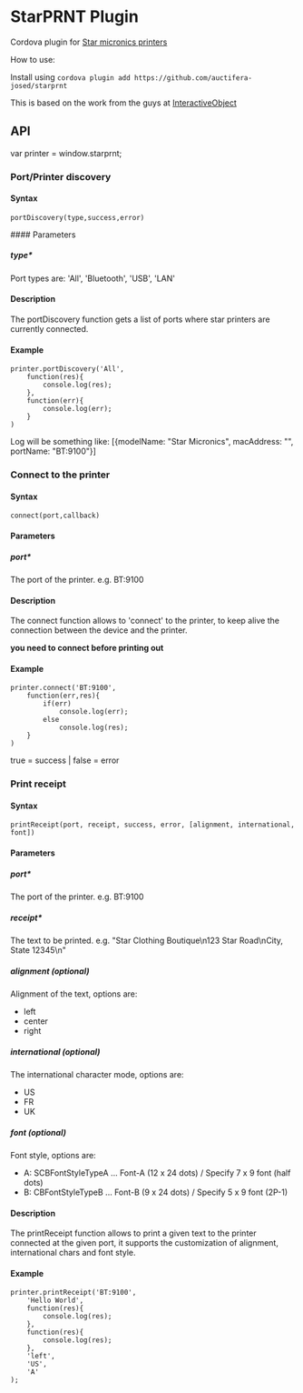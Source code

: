 # StarPRNT Plugin

Cordova plugin for [Star micronics printers](http://www.starmicronics.com/printer/home.aspx)

How to use:

Install using `cordova plugin add https://github.com/auctifera-josed/starprnt`

This is based on the work from the guys at [InteractiveObject](https://github.com/InteractiveObject/StarIOPlugin)

## API

var printer = window.starprnt;

### Port/Printer discovery

#### Syntax
`portDiscovery(type,success,error)`

#### Parameters
##### type*
Port types are: 'All', 'Bluetooth', 'USB', 'LAN'

#### Description
The portDiscovery function gets a list of ports where star printers are currently connected.

#### Example
```
printer.portDiscovery('All',
	function(res){
		console.log(res);
	},
	function(err){
		console.log(err);
	}
)
```
Log will be something like: [{modelName: "Star Micronics", macAddress: "", portName: "BT:9100"}]

### Connect to the printer 

#### Syntax
`connect(port,callback)`
#### Parameters

##### port*
The port of the printer. e.g. BT:9100

#### Description
The connect function allows to 'connect' to the printer, to keep alive the connection between the device and the printer.

**you need to connect before printing out**

#### Example

```
printer.connect('BT:9100',
	function(err,res){
		if(err)
			console.log(err);
		else 
			console.log(res);
	}
)
```
true = success | false = error

### Print receipt

#### Syntax
`printReceipt(port, receipt, success, error, [alignment, international, font])`

#### Parameters

##### port*
The port of the printer. e.g. BT:9100

##### receipt*
The text to be printed. e.g. "Star Clothing Boutique\n123 Star Road\nCity, State 12345\n"

##### alignment (optional)
Alignment of the text, options are:
- left
- center
- right

##### international (optional)
The international character mode, options are:
- US
- FR
- UK

##### font (optional)
Font style, options are:
- A: SCBFontStyleTypeA ... Font-A (12 x 24 dots) /
Specify 7 x 9 font (half dots)
- B: CBFontStyleTypeB ... Font-B (9 x 24 dots) / Specify 5 x 9 font (2P-1)

#### Description
The printReceipt function allows to print a given text to the printer connected at the given port, it supports the customization of alignment, international chars and font style.

#### Example

```
printer.printReceipt('BT:9100',
	'Hello World',
	function(res){
		console.log(res);
	},
	function(res){
		console.log(res);
	},
	'left',
	'US',
	'A'
);
``` 




